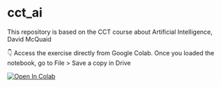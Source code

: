 # cct_ai
This repository is based on the CCT course about Artificial Intelligence, David McQuaid

👇 Access the exercise directly from Google Colab. Once you loaded the notebook, go to File > Save a copy in Drive

[![Open In Colab](https://colab.research.google.com/assets/colab-badge.svg)](https://colab.research.google.com/drive/1BxlHMaNClGOoXURrFjeCYCFWqkHsNXCG?usp=sharing)
